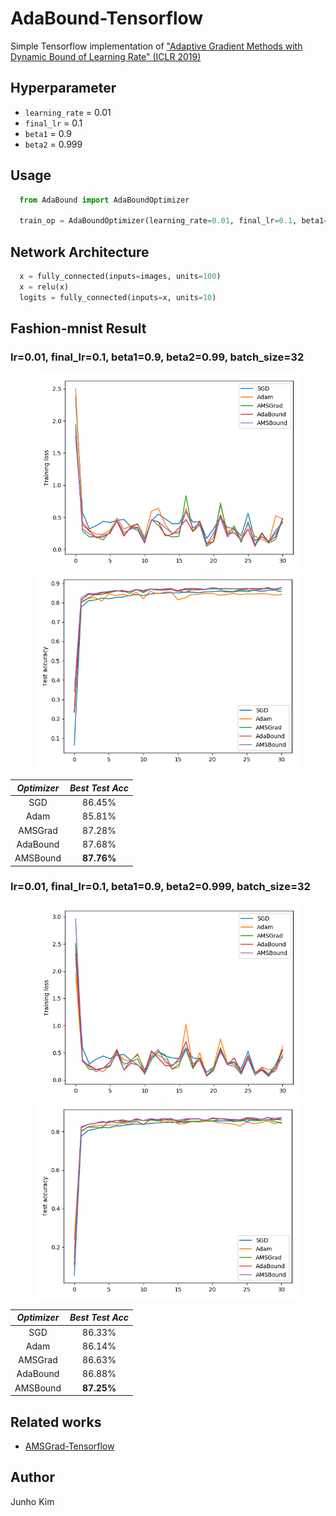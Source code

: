 # AdaBound-Tensorflow
Simple Tensorflow implementation of ["Adaptive Gradient Methods with Dynamic Bound of Learning Rate" (ICLR 2019)](https://openreview.net/forum?id=Bkg3g2R9FX)

## Hyperparameter
* `learning_rate` = 0.01
* `final_lr` = 0.1
* `beta1` = 0.9
* `beta2` = 0.999

## Usage
```python
  from AdaBound import AdaBoundOptimizer
  
  train_op = AdaBoundOptimizer(learning_rate=0.01, final_lr=0.1, beta1=0.9, beta2=0.999, amsgrad=False).minimize(loss)
```

## Network Architecture
```python
  x = fully_connected(inputs=images, units=100)
  x = relu(x)
  logits = fully_connected(inputs=x, units=10)
```

## Fashion-mnist Result

### lr=0.01, final_lr=0.1, beta1=0.9, beta2=0.99, batch_size=32

<div align="center">
   <img src="/assets/99_loss.png" width="420">
  <img src="/assets/99_acc.png"  width="420">
</div>

*Optimizer* | *Best Test Acc* | 
:---: | :---: | 
SGD | 86.45% |
Adam | 85.81% |
AMSGrad | 87.28% |
AdaBound | 87.68% |
AMSBound | **87.76%** |

### lr=0.01, final_lr=0.1, beta1=0.9, beta2=0.999, batch_size=32

<div align="center">
   <img src="/assets/999_loss.png" width="420">
  <img src="/assets/999_acc.png"  width="420">
</div>

*Optimizer* | *Best Test Acc* | 
:---: | :---: | 
SGD | 86.33% |
Adam | 86.14% |
AMSGrad | 86.63% |
AdaBound | 86.88% |
AMSBound | **87.25%** |

## Related works
* [AMSGrad-Tensorflow](https://github.com/taki0112/AMSGrad-Tensorflow)

## Author
Junho Kim

